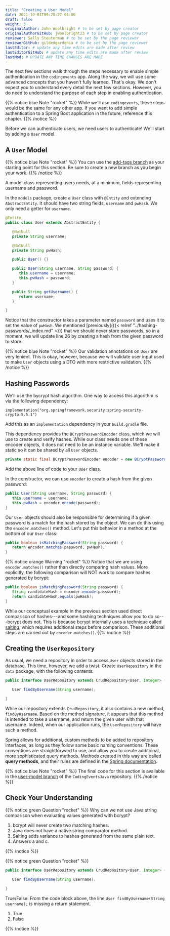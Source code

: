 ```yaml
---
title: "Creating a User Model"
date: 2021-10-01T09:28:27-05:00
draft: false
weight: 3
originalAuthor: John Woolbright # to be set by page creator
originalAuthorGitHub: jwoolbright23 # to be set by page creator
reviewer: Sally Steuterman # to be set by the page reviewer
reviewerGitHub: gildedgardenia # to be set by the page reviewer
lastEditor: # update any time edits are made after review
lastEditorGitHub: # update any time edits are made after review
lastMod: # UPDATE ANY TIME CHANGES ARE MADE
---
```


The next few sections walk through the steps necessary to enable simple authentication in the `codingevents` app. Along the way, we will use some advanced concepts that you haven't fully learned. That's okay. We don't expect you to understand every detail the next few sections. However, you do need to understand the purpose of each step in enabling authentication.

{{% notice blue Note "rocket" %}}
While we'll use `codingevents`, these steps would be the same for any other app. If you want to add simple authentication to a Spring Boot application in the future, reference this chapter.
{{% /notice %}}

Before we can authenticate users, we need users to authenticate! We'll start by adding a `User` model.

## A `User` Model

{{% notice blue Note "rocket" %}}
You can use the [add-tags branch](https://github.com/LaunchCodeEducation/CodingEventsJava/tree/add-tags) as your starting point for this section. Be sure to create a new branch as you begin your work.
{{% /notice %}}

A model class representing users needs, at a minimum, fields representing username and password.

In the `models` package, create a `User` class with `@Entity` and extending `AbstractEntity`. It should have two string fields, `username` and `pwHash`. We only need a getter for `username`.

```java {linenos = true}
@Entity
public class User extends AbstractEntity {

   @NotNull
   private String username;

   @NotNull
   private String pwHash;

   public User() {}

   public User(String username, String password) {
      this.username = username;
      this.pwHash = password;
   }

   public String getUsername() {
      return username;
   }

}
```

Notice that the constructor takes a parameter named `password` and uses it to set the value of `pwHash`. We mentioned [previously]({{< relref "../hashing-passwords/_index.md" >}}) that we should never store passwords, so in a moment, we will update line 26 by creating a hash from the given password to store.

{{% notice blue Note "rocket" %}}
Our validation annotations on `User` are very lenient. This is okay, however, because we will validate user input used to make `User` objects using a DTO with more restrictive validation.
{{% /notice %}}

## Hashing Passwords

We'll use the bycrypt hash algorithm. One way to access this algorithm is via the following dependency:

```console
implementation("org.springframework.security:spring-security-crypto:5.5.1")
```

Add this as an `implementation` dependency in your `build.gradle` file. 

This dependency provides the `BCryptPasswordEncoder` class, which we will use to create and verify hashes. While our class needs one of these encoder objects, it does not need to be an instance variable. We'll make it static so it can be shared by all `User` objects.

```java
private static final BCryptPasswordEncoder encoder = new BCryptPasswordEncoder();
```

Add the above line of code to your `User` class.

In the constructor, we can use `encoder` to create a hash from the given password:

```java
public User(String username, String password) {
   this.username = username;
   this.pwHash = encoder.encode(password);
}
```

Our `User` objects should also be responsible for determining if a given password is a match for the hash stored by the object. We can do this using the `encoder.matches()` method. Let's put this behavior in a method at the bottom of our `User` class:

```java
public boolean isMatchingPassword(String password) {
   return encoder.matches(password, pwHash);
}
```

{{% notice orange Warning "rocket" %}}
Notice that we are using `encoder.matches()` rather than directly comparing hash values. More explicitly, the following comparison will NOT work to compare hashes generated by bcrypt:

```java
public boolean isMatchingPassword(String password) {
   String candidateHash = encoder.encode(password);
   return candidateHash.equals(pwHash);
} 
```

While our conceptual example in the previous section used direct comparison of hashes---and some hashing techniques allow you to do so---bcrypt does not. This is because bcrypt internally uses a technique called [salting](https://en.wikipedia.org/wiki/Salt_(cryptography)), which requires additional steps before comparison. These additional steps are carried out by `encoder.matches()`. 
{{% /notice %}}



## Creating the `UserRepository`

As usual, we need a repository in order to access `User` objects stored in the database. This time, however, we add a twist. Create `UserRepository` in the `data` package, with the following contents:

```java
public interface UserRepository extends CrudRepository<User, Integer> {

   User findByUsername(String username);

}
```

While our repository extends `CrudRepository`, it also contains a new method, `findByUsername`. Based on the method signature, it appears that this method is intended to take a username, and return the given user with that username. Indeed, when our application runs, the `UserRepository` will have such a method.

Spring allows for additional, custom methods to be added to repository interfaces, as long as they follow some basic naming conventions. These conventions are straightforward to use, and allow you to create additional, more sophisticated query methods. Methods created in this way are called **query methods**, and their rules are defined in the [Spring documentation](https://docs.spring.io/spring-data/jpa/docs/current/reference/html/#jpa.query-methods.query-creation).

{{% notice blue Note "rocket" %}}
The final code for this section is available in the [user-model branch](https://github.com/LaunchCodeEducation/CodingEventsJava/tree/user-model) of the `CodingEventsJava` repository.
{{% /notice %}}

## Check Your Understanding

{{% notice green Question "rocket" %}}
Why can we not use Java string comparison when evaluating values generated with bcrypt?

1. bcrypt will never create two matching hashes.
1. Java does not have a native string comparator method.
1. Salting adds variance to hashes generated from the same plain text.
1. Answers a and c.

<!-- Solution: 3, Salting adds variance to hashes generated from the same plain text.
 -->
{{% /notice %}}

{{% notice green Question "rocket" %}}
```java
public interface UserRepository extends CrudRepository<User, Integer> {

   User findByUsername(String username);

}
```

True/False: From the code block above, the line `User findByUsername(String username);` is missing a return statement.

1. True
1. False

<!-- Solution: False, line 11 is a special query method that takes advantage of logic written in Spring to determine how it functions.
 -->
{{% /notice %}}